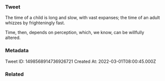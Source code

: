 ### Tweet
The time of a child is long and slow, with vast expanses; the time of an adult whizzes by frighteningly fast.

Time, then, depends on perception, which, we know, can be willfully altered.

### Metadata
Tweet ID: 1498568914736926721
Created At: 2022-03-01T08:00:45.000Z

### Related

